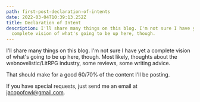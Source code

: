 ```yaml
---
path: first-post-declaration-of-intents
date: 2022-03-04T10:39:13.252Z
title: Declaration of Intent
description: I'll share many things on this blog. I'm not sure I have yet a
  complete vision of what's going to be up here, though.
---
```

I'll share many things on this blog. I'm not sure I have yet a complete vision of what's going to be up here, though. Most likely, thoughts about the webnovelistic/LitRPG industry, some reviews, some writing advice.

That should make for a good 60/70% of the content I'll be posting. 

If you have special requests, just send me an email at jacopofowl@gmail.com.